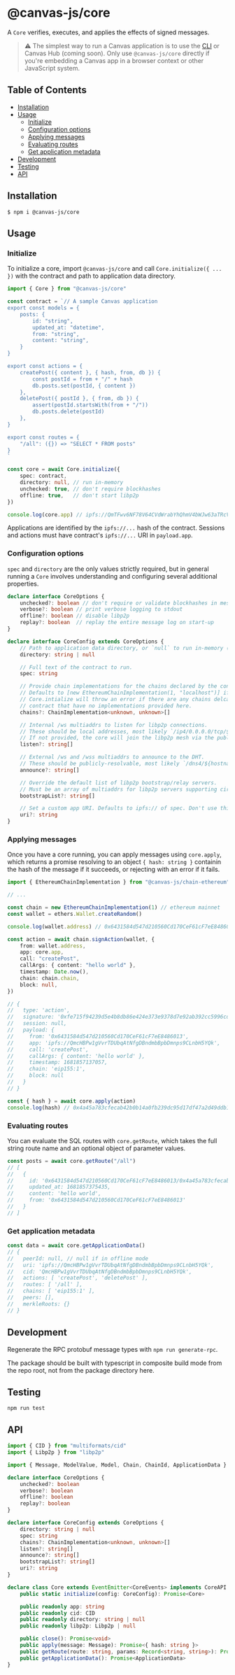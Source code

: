 # @canvas-js/core

A `Core` verifies, executes, and applies the effects of signed messages.

> ⚠️ The simplest way to run a Canvas application is to use the [CLI](https://github.com/canvasxyz/canvas/tree/main/packages/cli) or Canvas Hub (coming soon). Only use `@canvas-js/core` directly if you're embedding a Canvas app in a browser context or other JavaScript system.

## Table of Contents

- [Installation](#installation)
- [Usage](#usage)
	- [Initialize](#initialize)
	- [Configuration options](#configuration-options)
	- [Applying messages](#applying-messages)
	- [Evaluating routes](#evaluating-routes)
	- [Get application metadata](#get-application-metadata)
- [Development](#development)
- [Testing](#testing)
- [API](#api)

## Installation

```
$ npm i @canvas-js/core
```

## Usage

### Initialize

To initialize a core, import `@canvas-js/core` and call `Core.initialize({ ... })` with the contract and path to application data directory.

```ts
import { Core } from "@canvas-js/core"

const contract = `// A sample Canvas application
export const models = {
	posts: {
		id: "string",
		updated_at: "datetime",
		from: "string",
		content: "string",
	}
}

export const actions = {
	createPost({ content }, { hash, from, db }) {
		const postId = from + "/" + hash
		db.posts.set(postId, { content })
	},
	deletePost({ postId }, { from, db }) {
		assert(postId.startsWith(from + "/"))
		db.posts.delete(postId)
	},
}

export const routes = { 
	"/all": ({}) => "SELECT * FROM posts"
}
`

const core = await Core.initialize({
	spec: contract,
	directory: null, // run in-memory
	unchecked: true, // don't require blockhashes
	offline: true,   // don't start libp2p
})

console.log(core.app) // ipfs://QmTFwv6NF78V64CVdWrabYhQhmV4bWJw63aTRcVhvBAU2u
```

Applications are identified by the `ipfs://...` hash of the contract. Sessions and actions must have contract's `ipfs://...` URI in `payload.app`.

### Configuration options

`spec` and `directory` are the only values strictly required, but in general running a `Core` involves understanding and configuring several additional properties.

```ts
declare interface CoreOptions {
	unchecked?: boolean // don't require or validate blockhashes in messages
	verbose?: boolean // print verbose logging to stdout
	offline?: boolean // disable libp2p
	replay?: boolean  // replay the entire message log on start-up
}

declare interface CoreConfig extends CoreOptions {
	// Path to application data directory, or `null` to run in-memory (NodeJS only)
	directory: string | null

	// Full text of the contract to run.
	spec: string

	// Provide chain implementations for the chains declared by the contract.
	// Defaults to [new EthereumChainImplementation(1, "localhost")] if not provided.
	// Core.intialize will throw an error if there are any chains delcared by the
	// contract that have no implementations provided here.
	chains?: ChainImplementation<unknown, unknown>[]

	// Internal /ws multiaddrs to listen for libp2p connections.
	// These should be local addresses, most likely `/ip4/0.0.0.0/tcp/${port}/ws`.
	// If not provided, the core will join the libp2p mesh via the public relay servers.
	listen?: string[] 

	// External /ws and /wss multiaddrs to announce to the DHT.
	// These should be publicly-resolvable, most likely `/dns4/${hostname}/tcp/${port}/wss`.
	announce?: string[]

	// Override the default list of libp2p bootstrap/relay servers.
	// Must be an array of multiaddrs for libp2p servers supporting circuit-relay v2.
	bootstrapList?: string[]

	// Set a custom app URI. Defaults to ipfs:// of spec. Don't use this!
	uri?: string
}
```

### Applying messages

Once you have a core running, you can apply messages using `core.apply`, which returns a promise resolving to an object `{ hash: string }` containin the hash of the message if it succeeds, or rejecting with an error if it fails.

```ts
import { EthereumChainImplementation } from "@canvas-js/chain-ethereum"

// ...

const chain = new EthereumChainImplementation(1) // ethereum mainnet
const wallet = ethers.Wallet.createRandom()

console.log(wallet.address) // 0x6431584d547d210560Cd170CeF61cF7eE8486013

const action = await chain.signAction(wallet, {
	from: wallet.address,
	app: core.app,
	call: "createPost",
	callArgs: { content: "hello world" },
	timestamp: Date.now(),
	chain: chain.chain,
	block: null,
})

// {
//   type: 'action',
//   signature: '0xfe715f94239d5e4b8db86e424e373e9378d7e92ab392cc5996cddbebf2860eda4b0625f7be6de551ec9563b361809ae8fd6af5711c882b2c86323052d10675031c',
//   session: null,
//   payload: {
//     from: '0x6431584d547d210560Cd170CeF61cF7eE8486013',
//     app: 'ipfs://QmcHBPw1gVvrTDUbqAtNfgDBndmbBpbDmnps9CLnbH5YQk',
//     call: 'createPost',
//     callArgs: { content: 'hello world' },
//     timestamp: 1681857137057,
//     chain: 'eip155:1',
//     block: null
//   }
// }

const { hash } = await core.apply(action)
console.log(hash) // 0x4a45a783cfecab42b0b14a0fb239dc95d17df47a2d49ddb1259d431519a45c48
```

### Evaluating routes

You can evaluate the SQL routes with `core.getRoute`, which takes the full string route name and an optional object of parameter values. 

```ts
const posts = await core.getRoute("/all")
// [
//   {
//     id: '0x6431584d547d210560Cd170CeF61cF7eE8486013/0x4a45a783cfecab42b0b14a0fb239dc95d17df47a2d49ddb1259d431519a45c48',
//     updated_at: 1681857375435,
//     content: 'hello world',
//     from: '0x6431584d547d210560Cd170CeF61cF7eE8486013'
//   }
// ]
```

### Get application metadata

```ts
const data = await core.getApplicationData()
// {
//   peerId: null, // null if in offline mode
//   uri: 'ipfs://QmcHBPw1gVvrTDUbqAtNfgDBndmbBpbDmnps9CLnbH5YQk',
//   cid: 'QmcHBPw1gVvrTDUbqAtNfgDBndmbBpbDmnps9CLnbH5YQk',
//   actions: [ 'createPost', 'deletePost' ],
//   routes: [ '/all' ],
//   chains: [ 'eip155:1' ],
//   peers: [],
//   merkleRoots: {}
// }
```

## Development

Regenerate the RPC protobuf message types with `npm run generate-rpc`.

The package should be built with typescript in composite build mode from the repo root, not from the package directory here.

## Testing

```
npm run test
```

## API

```typescript
import { CID } from "multiformats/cid"
import { Libp2p } from "libp2p"

import { Message, ModelValue, Model, Chain, ChainId, ApplicationData } from "@canvas-js/interfaces"

declare interface CoreOptions {
	unchecked?: boolean
	verbose?: boolean
	offline?: boolean
	replay?: boolean
}

declare interface CoreConfig extends CoreOptions {
	directory: string | null
	spec: string
	chains?: ChainImplementation<unknown, unknown>[]
	listen?: string[]
	announce?: string[]
	bootstrapList?: string[]
	uri?: string
}

declare class Core extends EventEmitter<CoreEvents> implements CoreAPI {
	public static initialize(config: CoreConfig): Promise<Core>

	public readonly app: string
	public readonly cid: CID
	public readonly directory: string | null
	public readonly libp2p: Libp2p | null

	public close(): Promise<void>
	public apply(message: Message): Promise<{ hash: string }>
	public getRoute(route: string, params: Record<string, string>): Promise<Record<string, ModelValue>[]>
	public getApplicationData(): Promise<ApplicationData>
}
```
